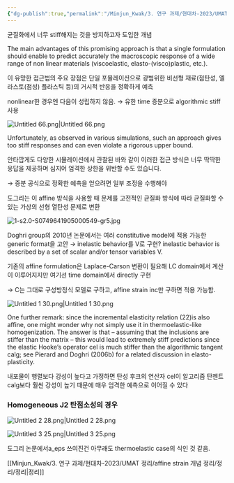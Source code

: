 ```yaml
---
{"dg-publish":true,"permalink":"/Minjun_Kwak/3. 연구 과제/현대차-2023/UMAT 정리/affine strain 개념 정리/affine strain 개념 정리/"}
---
```


균질화에서 너무 stiff해지는 것을 방지하고자 도입한 개념

The main advantages of this promising approach is that a single formulation should enable to predict accurately the macroscopic response of a wide range of non linear materials (viscoelastic, elasto-(visco)plastic, etc.).

이 유망한 접근법의 주요 장점은 단일 포뮬레이션으로 광범위한 비선형 재료(점탄성, 엘라스토(점성) 플라스틱 등)의 거시적 반응을 정확하게 예측

  

nonlinear한 경우엔 다음이 성립하지 않음. → 유한 time 증분으로 algorithmic stiff 사용

![Untitled 66.png|Untitled 66.png](/img/user/Minjun_Kwak/Notion%20images/Untitled%2066.png)

Unfortunately, as observed in various simulations, such an approach gives too stiff responses and can even violate a rigorous upper bound.

안타깝게도 다양한 시뮬레이션에서 관찰된 바와 같이 이러한 접근 방식은 너무 딱딱한 응답을 제공하며 심지어 엄격한 상한을 위반할 수도 있습니다.

→ 증분 공식으로 정확한 예측을 얻으려면 일부 조정을 수행해야

도그리는 이 affine 방식을 사용할 때 문제를 고전적인 균질화 방식에 따라 균질화할 수 있는 가상의 선형 열탄성 문제로 변환

![1-s2.0-S0749641905000549-gr5.jpg](/img/user/Minjun_Kwak/Notion%20images/1-s2.0-S0749641905000549-gr5.jpg)

  

  

Doghri group의 2010년 논문에서는 여러 constitutive model에 적용 가능한 generic format을 고안 → inelastic behavior를 V로 구현? inelastic behavior is described by a set of scalar and/or tensor variables V.

기존의 affine formulation은 Laplace-Carson 변환이 필요해 LC domain에서 계산이 이루어지지만 여기선 time domain에서 directly 구현

→ C는 그대로 구성방정식 모델로 구하고, affine strain inc만 구하면 적용 가능함.

![Untitled 1 30.png|Untitled 1 30.png](/img/user/Minjun_Kwak/Notion%20images/Untitled%201%2030.png)

One further remark: since the incremental elasticity relation (22)is also affine, one might wonder why not simply use it in thermoelastic-like homogenization. The answer is that – assuming that the inclusions are stiffer than the matrix – this would lead to extremely stiff predictions since the elastic Hooke’s operator cel is much stiffer than the algorithmic tangent calg; see Pierard and Doghri (2006b) for a related discussion in elasto-plasticity.

내포물이 행렬보다 강성이 높다고 가정하면 탄성 후크의 연산자 cel이 알고리즘 탄젠트 calg보다 훨씬 강성이 높기 때문에 매우 엄격한 예측으로 이어질 수 있다

  

### Homogeneous J2 탄점소성의 경우

![Untitled 2 28.png|Untitled 2 28.png](/img/user/Minjun_Kwak/Notion%20images/Untitled%202%2028.png)

![Untitled 3 25.png|Untitled 3 25.png](/img/user/Minjun_Kwak/Notion%20images/Untitled%203%2025.png)

  

  

도그리 논문에서a_eps 쓰여진건 아무래도 thermoelastic case의 식인 것 같음.

  

[[Minjun_Kwak/3. 연구 과제/현대차-2023/UMAT 정리/affine strain 개념 정리/정리/정리\|정리]]